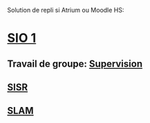 Solution de repli si Atrium ou Moodle HS:
# [SIO 1](https://codimd.apps.education.fr/s/S0vQqI2rY#)
## Travail de groupe: [Supervision](/sio1/supervision.html)
## [SISR](https://codimd.apps.education.fr/s/1bFTi09g8#)
## [SLAM](https://codimd.apps.education.fr/s/HhSN8ng7F#)  

<!--
### Hi there 👋

**afath-richard/afath-richard** is a ✨ _special_ ✨ repository because its `README.md` (this file) appears on your GitHub profile.

Here are some ideas to get you started:

- 🔭 I’m currently working on ...
- 🌱 I’m currently learning ...
- 👯 I’m looking to collaborate on ...
- 🤔 I’m looking for help with ...
- 💬 Ask me about ...
- 📫 How to reach me: ...
- 😄 Pronouns: ...
- ⚡ Fun fact: ...
-->
